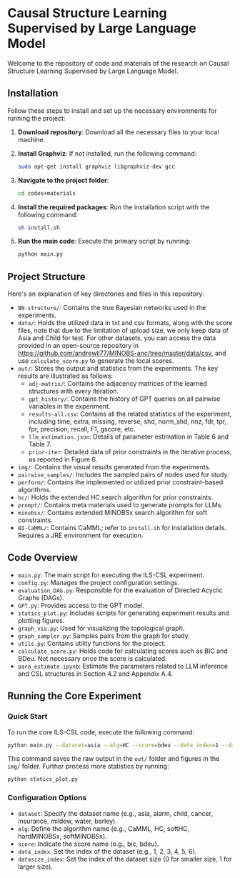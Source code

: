 # Causal Structure Learning Supervised by Large Language Model

Welcome to the repository of code and materials of the research on Causal Structure Learning Supervised by Large Language Model.

## Installation

Follow these steps to install and set up the necessary environments for running the project:

1. **Download repository**: Download all the necessary files to your local machine.

2. **Install Graphviz**: If not installed, run the following command:

   ```bash
   sudo apt-get install graphviz libgraphviz-dev gcc
   ```

3. **Navigate to the project folder**:

   ```bash
   cd codes+materials
   ```

4. **Install the required packages**: Run the installation script with the following command:

   ```bash
   sh install.sh
   ```

5. **Run the main code**: Execute the primary script by running:

   ```bash
   python main.py
   ```

## Project Structure

Here's an explanation of key directories and files in this repository:

- `BN-structure/`: Contains the true Bayesian networks used in the experiments.
- `data/`: Holds the utilized data in txt and csv formats, along with the score files, note that due to the limitation of upload size, we only keep data of Asia and Child for test.
  For other datasets, you can access the data provided in an open-source repository in https://github.com/andrewli77/MINOBS-anc/tree/master/data/csv, and use `calculate_score.py` to generate the local scores.
- `out/`: Stores the output and statistics from the experiments. The key results are illustrated as follows:
  - `adj-matrix/`: Contains the adjacency matrices of the learned structures with every iteration.
  - `gpt_history/`: Contains the history of GPT queries on all pairwise variables in the experiment.
  - `results-all.csv`: Contains all the related statistics of the experiment, including time, extra, missing, reverse, shd, norm_shd, nnz, fdr, tpr, fpr, precision, recall, F1, gscore, etc.
  - `llm_extimation.json`: Details of parameter estimation in Table 6 and Table 7.
  - `prior-iter`: Detailed data of prior constraints in the iterative process, as reported in Figure 6.
- `img/`: Contains the visual results generated from the experiments.
- `pairwise_samples/`: Includes the sampled pairs of nodes used for study.
- `perform/`: Contains the implemented or utilized prior constraint-based algorithms.
- `hc/`: Holds the extended HC search algorithm for prior constraints.
- `prompt/`: Contains meta materials used to generate prompts for LLMs.
- `minobsx/`: Contains extended MINOBSx search algorithm for soft constraints.
- `BI-CaMML/`: Contains CaMML; refer to `install.sh` for installation details. Requires a JRE environment for execution.

## Code Overview

- `main.py`: The main script for executing the ILS-CSL experiment.
- `config.py`: Manages the project configuration settings.
- `evaluation_DAG.py`: Responsible for the evaluation of Directed Acyclic Graphs (DAGs).
- `GPT.py`: Provides access to the GPT model.
- `statics_plot.py`: Includes scripts for generating experiment results and plotting figures.
- `graph_vis.py`: Used for visualizing the topological graph.
- `graph_sampler.py`: Samples pairs from the graph for study.
- `utils.py`: Contains utility functions for the project.
- `calculate_score.py`: Holds code for calculating scores such as BIC and BDeu. Not necessary once the score is calculated.
- `para_estimate.ipynb`: Estimate the parameters related to LLM inference and CSL structures in Section 4.2 and Appendix A.4.

## Running the Core Experiment

### Quick Start

To run the core ILS-CSL code, execute the following command:

```bash
python main.py --dataset=asia --alg=HC --score=bdeu --data_index=1 --datasize_index=0
```

This command saves the raw output in the `out/` folder and figures in the `img/` folder. Further process more statistics by running:

```bash
python statics_plot.py
```

### Configuration Options

- `dataset`: Specify the dataset name (e.g., asia, alarm, child, cancer, insurance, mildew, water, barley).
- `alg`: Define the algorithm name (e.g., CaMML, HC, softHC, hardMINOBSx, softMINOBSx).
- `score`: Indicate the score name (e.g., bic, bdeu).
- `data_index`: Set the index of the dataset (e.g., 1, 2, 3, 4, 5, 6).
- `datasize_index`: Set the index of the dataset size (0 for smaller size, 1 for larger size).
